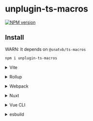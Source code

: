 # unplugin-ts-macros

[![NPM version](https://img.shields.io/npm/v/unplugin-ts-macros?color=a1b858&label=)](https://www.npmjs.com/package/unplugin-ts-macros)

## Install

WARN: It depends on `@snatvb/ts-macros`

```bash
npm i unplugin-ts-macros
```

<details>
<summary>Vite</summary><br>

```ts
// vite.config.ts
import TsMacros from "unplugin-ts-macros/vite"

export default defineConfig({
  plugins: [
    TsMacros({
      /* options */
    }),
  ],
})
```

Example: [`playground/`](./playground/)

<br></details>

<details>
<summary>Rollup</summary><br>

```ts
// rollup.config.js
import TsMacros from "unplugin-ts-macros/rollup"

export default {
  plugins: [
    TsMacros({
      /* options */
    }),
  ],
}
```

<br></details>

<details>
<summary>Webpack</summary><br>

```ts
// webpack.config.js
module.exports = {
  /* ... */
  plugins: [
    require("unplugin-ts-macros/webpack")({
      /* options */
    }),
  ],
}
```

<br></details>

<details>
<summary>Nuxt</summary><br>

```ts
// nuxt.config.js
export default defineNuxtConfig({
  modules: [
    [
      "unplugin-ts-macros/nuxt",
      {
        /* options */
      },
    ],
  ],
})
```

> This module works for both Nuxt 2 and [Nuxt Vite](https://github.com/nuxt/vite)

<br></details>

<details>
<summary>Vue CLI</summary><br>

```ts
// vue.config.js
module.exports = {
  configureWebpack: {
    plugins: [
      require("unplugin-ts-macros/webpack")({
        /* options */
      }),
    ],
  },
}
```

<br></details>

<details>
<summary>esbuild</summary><br>

```ts
// esbuild.config.js
import { build } from "esbuild"
import TsMacros from "unplugin-ts-macros/esbuild"

build({
  plugins: [TsMacros()],
})
```

<br></details>
